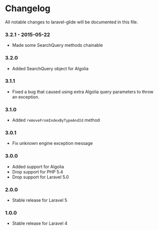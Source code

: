 # Changelog

All notable changes to laravel-glide will be documented in this file.

### 3.2.1 - 2015-05-22
- Made some SearchQuery methods chainable

### 3.2.0
- Added SearchQuery object for Algolia

### 3.1.1
- Fixed a bug that caused using extra Algolia query parameters to throw an exception.

### 3.1.0
- Added `removeFromIndexByTypeAndId` method

### 3.0.1
- Fix unknown engine exception message

### 3.0.0
- Added support for Algolia
- Drop support for PHP 5.4
- Drop support for Laravel 5.0

### 2.0.0
- Stable release for Laravel 5

### 1.0.0
- Stable release for Laravel 4
